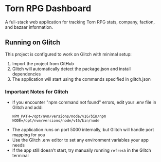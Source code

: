 
# Torn RPG Dashboard

A full-stack web application for tracking Torn RPG stats, company, faction, and bazaar information.

## Running on Glitch

This project is configured to work on Glitch with minimal setup:

1. Import the project from GitHub
2. Glitch will automatically detect the package.json and install dependencies
3. The application will start using the commands specified in glitch.json

### Important Notes for Glitch

- If you encounter "npm command not found" errors, edit your .env file in Glitch and add:
  ```
  NPM_PATH=/opt/nvm/versions/node/v16/bin/npm
  NODE=/opt/nvm/versions/node/v16/bin/node
  ```
- The application runs on port 5000 internally, but Glitch will handle port mapping for you
- Use the Glitch .env editor to set any environment variables your app needs
- If the app still doesn't start, try manually running `refresh` in the Glitch terminal
